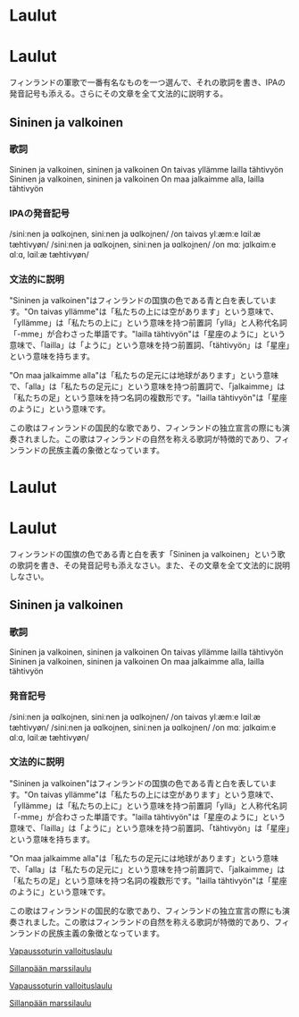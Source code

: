 # Laulut

# Laulut

フィンランドの軍歌で一番有名なものを一つ選んで、それの歌詞を書き、IPAの発音記号も添える。さらにその文章を全て文法的に説明する。

## Sininen ja valkoinen

### 歌詞

Sininen ja valkoinen, sininen ja valkoinen
On taivas yllämme lailla tähtivyön
Sininen ja valkoinen, sininen ja valkoinen
On maa jalkaimme alla, lailla tähtivyön

### IPAの発音記号

/siniːnen ja ʋɑlkoi̯nen, siniːnen ja ʋɑlkoi̯nen/
/on taivɑs ylːæmːe lɑilːæ tæhtivyøn/
/siniːnen ja ʋɑlkoi̯nen, siniːnen ja ʋɑlkoi̯nen/
/on mɑː jɑlkɑimːe ɑlːɑ, lɑilːæ tæhtivyøn/

### 文法的に説明

"Sininen ja valkoinen"はフィンランドの国旗の色である青と白を表しています。"On taivas yllämme"は「私たちの上には空があります」という意味で、「yllämme」は「私たちの上に」という意味を持つ前置詞「yllä」と人称代名詞「-mme」が合わさった単語です。"lailla tähtivyön"は「星座のように」という意味で、「lailla」は「ように」という意味を持つ前置詞、「tähtivyön」は「星座」という意味を持ちます。

"On maa jalkaimme alla"は「私たちの足元には地球があります」という意味で、「alla」は「私たちの足元に」という意味を持つ前置詞で、「jalkaimme」は「私たちの足」という意味を持つ名詞の複数形です。"lailla tähtivyön"は「星座のように」という意味です。

この歌はフィンランドの国民的な歌であり、フィンランドの独立宣言の際にも演奏されました。この歌はフィンランドの自然を称える歌詞が特徴的であり、フィンランドの民族主義の象徴となっています。

# Laulut

# Laulut

フィンランドの国旗の色である青と白を表す「Sininen ja valkoinen」という歌の歌詞を書き、その発音記号も添えなさい。また、その文章を全て文法的に説明しなさい。

## Sininen ja valkoinen

### 歌詞

Sininen ja valkoinen, sininen ja valkoinen
On taivas yllämme lailla tähtivyön
Sininen ja valkoinen, sininen ja valkoinen
On maa jalkaimme alla, lailla tähtivyön

### 発音記号

/siniːnen ja ʋɑlkoi̯nen, siniːnen ja ʋɑlkoi̯nen/
/on taivɑs ylːæmːe lɑilːæ tæhtivyøn/
/siniːnen ja ʋɑlkoi̯nen, siniːnen ja ʋɑlkoi̯nen/
/on mɑː jɑlkɑimːe ɑlːɑ, lɑilːæ tæhtivyøn/

### 文法的に説明

"Sininen ja valkoinen"はフィンランドの国旗の色である青と白を表しています。"On taivas yllämme"は「私たちの上には空があります」という意味で、「yllämme」は「私たちの上に」という意味を持つ前置詞「yllä」と人称代名詞「-mme」が合わさった単語です。"lailla tähtivyön"は「星座のように」という意味で、「lailla」は「ように」という意味を持つ前置詞、「tähtivyön」は「星座」という意味を持ちます。

"On maa jalkaimme alla"は「私たちの足元には地球があります」という意味で、「alla」は「私たちの足元に」という意味を持つ前置詞で、「jalkaimme」は「私たちの足」という意味を持つ名詞の複数形です。"lailla tähtivyön"は「星座のように」という意味です。

この歌はフィンランドの国民的な歌であり、フィンランドの独立宣言の際にも演奏されました。この歌はフィンランドの自然を称える歌詞が特徴的であり、フィンランドの民族主義の象徴となっています。

[Vapaussoturin valloituslaulu](Laulut%20a7cd5e076e2443b3ba290d90ecd0ff9b/Vapaussoturin%20valloituslaulu%20d4c90aefa37643a9bdf099bc75c7dfd4.md)

[Sillanpään marssilaulu](Laulut%20a7cd5e076e2443b3ba290d90ecd0ff9b/Sillanpa%CC%88a%CC%88n%20marssilaulu%20bb296d61500e4c0d842e5e069f09d0c6.md)
<insert-here/>

[Vapaussoturin valloituslaulu](Laulut%20a7cd5e076e2443b3ba290d90ecd0ff9b/Vapaussoturin%20valloituslaulu%20d4c90aefa37643a9bdf099bc75c7dfd4.md)

[Sillanpään marssilaulu](Laulut%20a7cd5e076e2443b3ba290d90ecd0ff9b/Sillanpa%CC%88a%CC%88n%20marssilaulu%20bb296d61500e4c0d842e5e069f09d0c6.md)